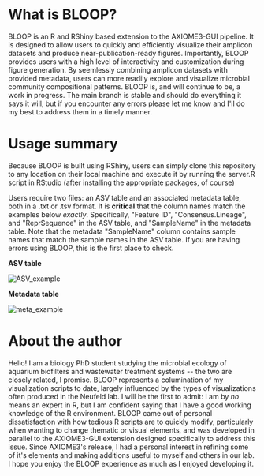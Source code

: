 # What is BLOOP?
BLOOP is an R and RShiny based extension to the AXIOME3-GUI pipeline. It is designed to allow users to quickly and efficiently visualize their amplicon datasets and produce near-publication-ready figures. Importantly, BLOOP provides users with a high level of interactivity and customization during figure generation. By seemlessly combining amplicon datasets with provided metadata, users can more readily explore and visualize microbial community compositional patterns. BLOOP is, and will continue to be, a work in progress. The main branch is stable and should do everything it says it will, but if you encounter any errors please let me know and I'll do my best to address them in a timely manner. 

# Usage summary
Because BLOOP is built using RShiny, users can simply clone this repository to any location on their local machine and execute it by running the server.R script in RStudio (after installing the appropriate packages, of course)

Users require two files: an ASV table and an associated metadata table, both in a .txt or .tsv format. It is <b>critical</b> that the column names match the examples below <i>exactly</i>. Specifically, "Feature ID", "Consensus.Lineage", and "ReprSequence" in the ASV table, and "SampleName" in the metadata table. Note that the metadata "SampleName" column contains sample names that match the sample names in the ASV table. If you are having errors using BLOOP, this is the first place to check. 

<b>ASV table</b>

![ASV_example](https://github.com/AlexUmbach/BLOOP/assets/56092913/9e7d211b-d2c7-457d-9edd-d4a812d6f1bb)

<b>Metadata table</b>

![meta_example](https://github.com/AlexUmbach/BLOOP/assets/56092913/939998f0-e352-44d6-ba45-2856e552d027)

# About the author
Hello! I am a biology PhD student studying the microbial ecology of aquarium biofilters and wastewater treatment systems -- the two are closely related, I promise. BLOOP represents a columination of my visualization scripts to date, largely influenced by the types of visualizations often produced in the Neufeld lab. I will be the first to admit: I am by <i>no</i> means an expert in R, but I am confident saying that I have a good working knowledge of the R environment. BLOOP came out of personal dissatisfaction with how tedious R scripts are to quickly modify, particularly when wanting to change thematic or visual elements, and was developed in parallel to the AXIOME3-GUI extension designed specifically to address this issue. Since AXIOME3's release, I had a personal interest in refining some of it's elements and making additions useful to myself and others in our lab. I hope you enjoy the BLOOP experience as much as I enjoyed developing it. 


